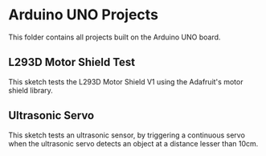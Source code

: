 # Arduino UNO Projects
This folder contains all projects built on the Arduino UNO board.


## L293D Motor Shield Test
This sketch tests the L293D Motor Shield V1 using the Adafruit's motor shield library.

## Ultrasonic Servo
This sketch tests an ultrasonic sensor, by triggering a continuous servo when the ultrasonic servo detects an object at a distance lesser than 10cm.

